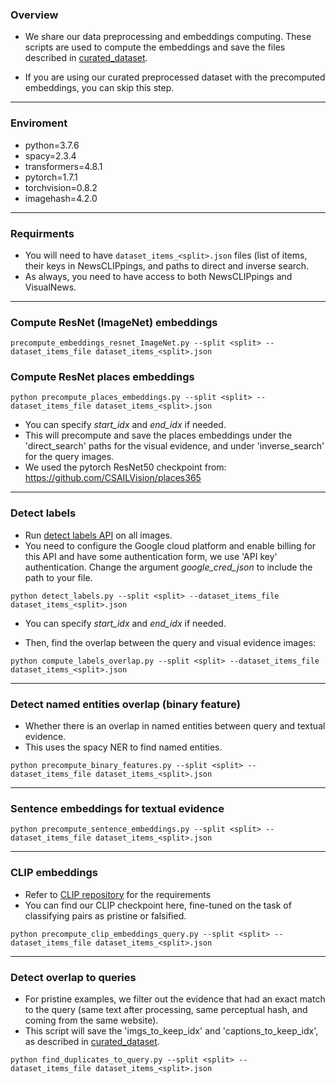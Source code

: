 ### Overview 

- We share our data preprocessing and embeddings computing. These scripts are used to compute the embeddings and save the files described in [curated_dataset](https://github.com/S-Abdelnabi/OoC-multi-modal-fc/tree/main/curated_dataset).

- If you are using our curated preprocessed dataset with the precomputed embeddings, you can skip this step. 

- - -

### Enviroment 
- python=3.7.6
- spacy=2.3.4
- transformers=4.8.1
- pytorch=1.7.1
- torchvision=0.8.2
- imagehash=4.2.0
- - -
### Requirments
- You will need to have ```dataset_items_<split>.json``` files (list of items, their keys in NewsCLIPpings, and paths to direct and inverse search.
- As always, you need to have access to both NewsCLIPpings and VisualNews.
- - -
### Compute ResNet (ImageNet) embeddings 
```
precompute_embeddings_resnet_ImageNet.py --split <split> --dataset_items_file dataset_items_<split>.json 
```
### Compute ResNet places embeddings
```
python precompute_places_embeddings.py --split <split> --dataset_items_file dataset_items_<split>.json 
```
- You can specify *start_idx* and *end_idx* if needed. 
- This will precompute and save the places embeddings under the 'direct_search' paths for the visual evidence, and under 'inverse_search' for the query images. 
- We used the pytorch ResNet50 checkpoint from: https://github.com/CSAILVision/places365 
- - -
### Detect labels 
- Run [detect labels API](https://cloud.google.com/vision/docs/labels) on all images.
- You need to configure the Google cloud platform and enable billing for this API and have some authentication form, we use 'API key' authentication. Change the argument *google_cred_json* to include the path to your file.
```
python detect_labels.py --split <split> --dataset_items_file dataset_items_<split>.json
```
- You can specify *start_idx* and *end_idx* if needed. 

- Then, find the overlap between the query and visual evidence images: 
```
python compute_labels_overlap.py --split <split> --dataset_items_file dataset_items_<split>.json 
```
- - -
### Detect named entities overlap (binary feature)
- Whether there is an overlap in named entities between query and textual evidence. 
- This uses the spacy NER to find named entities.
```
python precompute_binary_features.py --split <split> --dataset_items_file dataset_items_<split>.json 
```
- - -

### Sentence embeddings for textual evidence ###
```
python precompute_sentence_embeddings.py --split <split> --dataset_items_file dataset_items_<split>.json
```
- - -
### CLIP embeddings ###

- Refer to [CLIP repository](https://github.com/openai/CLIP) for the requirements  
- You can find our CLIP checkpoint here, fine-tuned on the task of classifying pairs as pristine or falsified.
```
python precompute_clip_embeddings_query.py --split <split> --dataset_items_file dataset_items_<split>.json
``` 
- - -

### Detect overlap to queries ###
- For pristine examples, we filter out the evidence that had an exact match to the query (same text after processing, same perceptual hash, and coming from the same website).
- This script will save the 'imgs_to_keep_idx' and 'captions_to_keep_idx', as described in [curated_dataset](https://github.com/S-Abdelnabi/OoC-multi-modal-fc/tree/main/curated_dataset).
 ```
 python find_duplicates_to_query.py --split <split> --dataset_items_file dataset_items_<split>.json 
 ```
